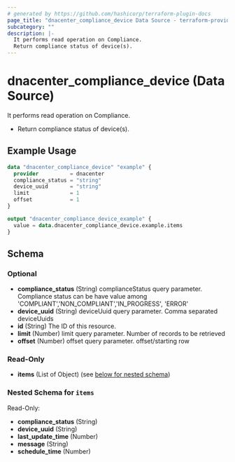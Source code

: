 ```yaml
---
# generated by https://github.com/hashicorp/terraform-plugin-docs
page_title: "dnacenter_compliance_device Data Source - terraform-provider-dnacenter"
subcategory: ""
description: |-
  It performs read operation on Compliance.
  Return compliance status of device(s).
---
```


# dnacenter_compliance_device (Data Source)

It performs read operation on Compliance.

- Return compliance status of device(s).

## Example Usage

```terraform
data "dnacenter_compliance_device" "example" {
  provider          = dnacenter
  compliance_status = "string"
  device_uuid       = "string"
  limit             = 1
  offset            = 1
}

output "dnacenter_compliance_device_example" {
  value = data.dnacenter_compliance_device.example.items
}
```

<!-- schema generated by tfplugindocs -->
## Schema

### Optional

- **compliance_status** (String) complianceStatus query parameter. Compliance status can be have value among 'COMPLIANT','NON_COMPLIANT','IN_PROGRESS', 'ERROR'
- **device_uuid** (String) deviceUuid query parameter. Comma separated deviceUuids
- **id** (String) The ID of this resource.
- **limit** (Number) limit query parameter. Number of records to be retrieved
- **offset** (Number) offset query parameter. offset/starting row

### Read-Only

- **items** (List of Object) (see [below for nested schema](#nestedatt--items))

<a id="nestedatt--items"></a>
### Nested Schema for `items`

Read-Only:

- **compliance_status** (String)
- **device_uuid** (String)
- **last_update_time** (Number)
- **message** (String)
- **schedule_time** (Number)


